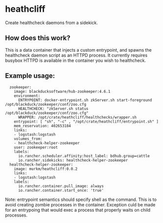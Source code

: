 # heathcliff

Create healthcheck daemons from a sidekick.


## How does this work?
This is a data container that injects a custom entrypoint, and spawns the healthcheck daemon script as an HTTPD process.
It currently requires busybox HTTPD is available in the container you wish to healthcheck.


## Example usage:
```
  zookeeper:
    image: blackducksoftware/hub-zookeeper:4.6.1
    environment:
      ENTRYPOINT: docker-entrypoint.sh zkServer.sh start-foreground /opt/blackduck/zookeeper/conf/zoo.cfg
      HEALTHCHECK: "zkServer.sh status /opt/blackduck/zookeeper/conf/zoo.cfg"
      WRAPPER: /opt/crate/heathcliff/healthchecks/wrapper.sh
    entrypoint: [ "sh", "-c" , "/opt/crate/heathcliff/entrypoint.sh" ]
    mem_reservation: 402653184
    links:
    - logstash:logstash
    volumes_from:
    - healthcheck-helper-zookeeper
    user: zookeeper:root
    labels:
      io.rancher.scheduler.affinity:host_label: bdhub.group=cattle
      io.rancher.sidekicks: healthcheck-helper-zookeeper
  healthcheck-helper-zookeeper:
    image: murkm/heathcliff:0.0.2
    links:
    - logstash:logstash
    labels:
      io.rancher.container.pull_image: always
      io.rancher.container.start_once: 'true'
```
Note: entrypoint semantics should specify shell as the command. This is to avoid creating zombie processes in the container.
Exception culd be made for an entrypoing that would exec a process that properly waits on child processes.
